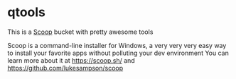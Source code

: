 # qtools
This is a [Scoop](https://github.com/user/repo/blob/branch/other_file.md) bucket with pretty awesome tools

Scoop is a command-line installer for Windows, a very very very easy way to install your favorite apps without polluting your dev environment
You can learn more about it at https://scoop.sh/ and https://github.com/lukesampson/scoop
